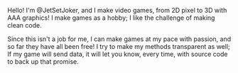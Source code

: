 Hello! I'm @JetSetJoker, and I make video games, from 2D pixel to 3D with AAA graphics! I make games as a hobby; I like the challenge of making clean code.

Since this isn't a job for me, I can make games at my pace with passion, and so far they have all been free!
I try to make my methods transparent as well; If my game will send data, it will let you know, every time, with source code to back up that promise.

<!---
JetSetJoker/JetSetJoker is a ✨ special ✨ repository because its `README.md` (this file) appears on your GitHub profile.
You can click the Preview link to take a look at your changes.
--->
